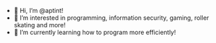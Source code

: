 - 👋 Hi, I’m @aptint!
- 👀 I’m interested in programming, information security, gaming, roller skating and more!
- 🌱 I’m currently learning how to program more efficiently!

<!---
aptint/aptint is a ✨ special ✨ repository because its `README.md` (this file) appears on your GitHub profile.
You can click the Preview link to take a look at your changes.
--->
